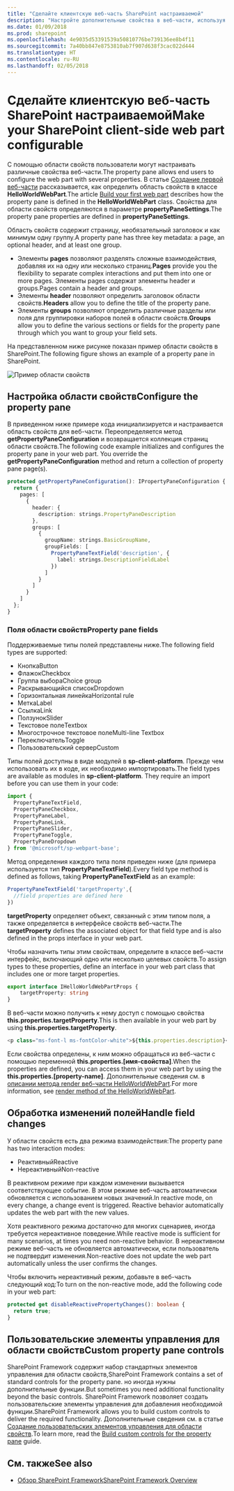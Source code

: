 ```yaml
---
title: "Сделайте клиентскую веб-часть SharePoint настраиваемой"
description: "Настройте дополнительные свойства в веб-части, используя область свойств."
ms.date: 01/09/2018
ms.prod: sharepoint
ms.openlocfilehash: 4e9035d53391539a50810776be739136ee8b4f11
ms.sourcegitcommit: 7a40bb847e8753810ab7f907d638f3cac022d444
ms.translationtype: HT
ms.contentlocale: ru-RU
ms.lasthandoff: 02/05/2018
---
```

# <a name="make-your-sharepoint-client-side-web-part-configurable"></a><span data-ttu-id="d043a-103">Сделайте клиентскую веб-часть SharePoint настраиваемой</span><span class="sxs-lookup"><span data-stu-id="d043a-103">Make your SharePoint client-side web part configurable</span></span>

<span data-ttu-id="d043a-104">С помощью области свойств пользователи могут настраивать различные свойства веб-части.</span><span class="sxs-lookup"><span data-stu-id="d043a-104">The property pane allows end users to configure the web part with several properties.</span></span> <span data-ttu-id="d043a-105">В статье [Создание первой веб-части](../get-started/build-a-hello-world-web-part.md) рассказывается, как определить область свойств в классе **HelloWorldWebPart**.</span><span class="sxs-lookup"><span data-stu-id="d043a-105">The article [Build your first web part](../get-started/build-a-hello-world-web-part.md) describes how the property pane is defined in the **HelloWorldWebPart** class.</span></span> <span data-ttu-id="d043a-106">Свойства для области свойств определяются в параметре **propertyPaneSettings**.</span><span class="sxs-lookup"><span data-stu-id="d043a-106">The property pane properties are defined in **propertyPaneSettings**.</span></span>

<span data-ttu-id="d043a-107">Область свойств содержит страницу, необязательный заголовок и как минимум одну группу.</span><span class="sxs-lookup"><span data-stu-id="d043a-107">A property pane has three key metadata: a page, an optional header, and at least one group.</span></span> 

- <span data-ttu-id="d043a-108">Элементы **pages** позволяют разделять сложные взаимодействия, добавляя их на одну или несколько страниц.</span><span class="sxs-lookup"><span data-stu-id="d043a-108">**Pages** provide you the flexibility to separate complex interactions and put them into one or more pages.</span></span> <span data-ttu-id="d043a-109">Элементы pages содержат элементы header и groups.</span><span class="sxs-lookup"><span data-stu-id="d043a-109">Pages contain a header and groups.</span></span>
- <span data-ttu-id="d043a-110">Элементы **header** позволяют определить заголовок области свойств.</span><span class="sxs-lookup"><span data-stu-id="d043a-110">**Headers** allow you to define the title of the property pane.</span></span> 
- <span data-ttu-id="d043a-111">Элементы **groups** позволяют определить различные разделы или поля для группировки наборов полей в области свойств.</span><span class="sxs-lookup"><span data-stu-id="d043a-111">**Groups** allow you to define the various sections or fields for the property pane through which you want to group your field sets.</span></span>  

<span data-ttu-id="d043a-112">На представленном ниже рисунке показан пример области свойств в SharePoint.</span><span class="sxs-lookup"><span data-stu-id="d043a-112">The following figure shows an example of a property pane in SharePoint.</span></span>

![Пример области свойств](../../../images/property-pane-example.png)

## <a name="configure-the-property-pane"></a><span data-ttu-id="d043a-114">Настройка области свойств</span><span class="sxs-lookup"><span data-stu-id="d043a-114">Configure the property pane</span></span>

<span data-ttu-id="d043a-p103">В приведенном ниже примере кода инициализируется и настраивается область свойств для веб-части. Переопределяется метод **getPropertyPaneConfiguration** и возвращается коллекция страниц области свойств.</span><span class="sxs-lookup"><span data-stu-id="d043a-p103">The following code example initializes and configures the property pane in your web part. You override the **getPropertyPaneConfiguration** method and return a collection of property pane page(s).</span></span>

```typescript
protected getPropertyPaneConfiguration(): IPropertyPaneConfiguration {
  return {
    pages: [
      {
        header: {
          description: strings.PropertyPaneDescription
        },
        groups: [
          {
            groupName: strings.BasicGroupName,
            groupFields: [
              PropertyPaneTextField('description', {
                label: strings.DescriptionFieldLabel
              })
            ]
          }
        ]
      }
    ]
  };
}
```

### <a name="property-pane-fields"></a><span data-ttu-id="d043a-117">Поля области свойств</span><span class="sxs-lookup"><span data-stu-id="d043a-117">Property pane fields</span></span>

<span data-ttu-id="d043a-118">Поддерживаемые типы полей представлены ниже.</span><span class="sxs-lookup"><span data-stu-id="d043a-118">The following field types are supported:</span></span>

* <span data-ttu-id="d043a-119">Кнопка</span><span class="sxs-lookup"><span data-stu-id="d043a-119">Button</span></span>
* <span data-ttu-id="d043a-120">Флажок</span><span class="sxs-lookup"><span data-stu-id="d043a-120">Checkbox</span></span>
* <span data-ttu-id="d043a-121">Группа выбора</span><span class="sxs-lookup"><span data-stu-id="d043a-121">Choice group</span></span>
* <span data-ttu-id="d043a-122">Раскрывающийся список</span><span class="sxs-lookup"><span data-stu-id="d043a-122">Dropdown</span></span>
* <span data-ttu-id="d043a-123">Горизонтальная линейка</span><span class="sxs-lookup"><span data-stu-id="d043a-123">Horizontal rule</span></span>
* <span data-ttu-id="d043a-124">Метка</span><span class="sxs-lookup"><span data-stu-id="d043a-124">Label</span></span>
* <span data-ttu-id="d043a-125">Ссылка</span><span class="sxs-lookup"><span data-stu-id="d043a-125">Link</span></span>
* <span data-ttu-id="d043a-126">Ползунок</span><span class="sxs-lookup"><span data-stu-id="d043a-126">Slider</span></span>
* <span data-ttu-id="d043a-127">Текстовое поле</span><span class="sxs-lookup"><span data-stu-id="d043a-127">Textbox</span></span>
* <span data-ttu-id="d043a-128">Многострочное текстовое поле</span><span class="sxs-lookup"><span data-stu-id="d043a-128">Multi-line Textbox</span></span>
* <span data-ttu-id="d043a-129">Переключатель</span><span class="sxs-lookup"><span data-stu-id="d043a-129">Toggle</span></span>
* <span data-ttu-id="d043a-130">Пользовательский сервер</span><span class="sxs-lookup"><span data-stu-id="d043a-130">Custom</span></span>

<span data-ttu-id="d043a-p104">Типы полей доступны в виде модулей в **sp-client-platform**. Прежде чем использовать их в коде, их необходимо импортировать.</span><span class="sxs-lookup"><span data-stu-id="d043a-p104">The field types are available as modules in **sp-client-platform**. They require an import before you can use them in your code:</span></span>

```typescript
import {
  PropertyPaneTextField,
  PropertyPaneCheckbox,
  PropertyPaneLabel,
  PropertyPaneLink,
  PropertyPaneSlider,
  PropertyPaneToggle,
  PropertyPaneDropdown
} from '@microsoft/sp-webpart-base';
```

<span data-ttu-id="d043a-133">Метод определения каждого типа поля приведен ниже (для примера используется тип **PropertyPaneTextField**).</span><span class="sxs-lookup"><span data-stu-id="d043a-133">Every field type method is defined as follows, taking **PropertyPaneTextField** as an example:</span></span>

```typescript
PropertyPaneTextField('targetProperty',{
  //field properties are defined here
})
```

<span data-ttu-id="d043a-134">**targetProperty** определяет объект, связанный с этим типом поля, а также определяется в интерфейсе свойств веб-части.</span><span class="sxs-lookup"><span data-stu-id="d043a-134">The **targetProperty** defines the associated object for that field type and is also defined in the props interface in your web part.</span></span>

<span data-ttu-id="d043a-135">Чтобы назначить типы этим свойствам, определите в классе веб-части интерфейс, включающий одно или несколько целевых свойств.</span><span class="sxs-lookup"><span data-stu-id="d043a-135">To assign types to these properties, define an interface in your web part class that includes one or more target properties.</span></span>

```typescript
export interface IHelloWorldWebPartProps {
    targetProperty: string
}
```

<span data-ttu-id="d043a-136">В веб-части можно получить к нему доступ с помощью свойства **this.properties.targetProperty**.</span><span class="sxs-lookup"><span data-stu-id="d043a-136">This is then available in your web part by using **this.properties.targetProperty**.</span></span>

```typescript
<p class="ms-font-l ms-fontColor-white">${this.properties.description}</p>
```

<span data-ttu-id="d043a-137">Если свойства определены, к ним можно обращаться из веб-части с помощью переменной **this.properties.[имя-свойства]**.</span><span class="sxs-lookup"><span data-stu-id="d043a-137">When the properties are defined, you can access them in your web part by using the **this.properties.[property-name]**.</span></span> <span data-ttu-id="d043a-138">Дополнительные сведения см. в [описании метода render веб-части HelloWorldWebPart](../get-started/build-a-hello-world-web-part.md#web-part-render-method).</span><span class="sxs-lookup"><span data-stu-id="d043a-138">For more information, see [render method of the HelloWorldWebPart](../get-started/build-a-hello-world-web-part.md#web-part-render-method).</span></span>

## <a name="handle-field-changes"></a><span data-ttu-id="d043a-139">Обработка изменений полей</span><span class="sxs-lookup"><span data-stu-id="d043a-139">Handle field changes</span></span>

<span data-ttu-id="d043a-140">У области свойств есть два режима взаимодействия:</span><span class="sxs-lookup"><span data-stu-id="d043a-140">The property pane has two interaction modes:</span></span>

* <span data-ttu-id="d043a-141">Реактивный</span><span class="sxs-lookup"><span data-stu-id="d043a-141">Reactive</span></span>
* <span data-ttu-id="d043a-142">Нереактивный</span><span class="sxs-lookup"><span data-stu-id="d043a-142">Non-reactive</span></span>

<span data-ttu-id="d043a-p106">В реактивном режиме при каждом изменении вызывается соответствующее событие. В этом режиме веб-часть автоматически обновляется с использованием новых значений.</span><span class="sxs-lookup"><span data-stu-id="d043a-p106">In reactive mode, on every change, a change event is triggered. Reactive behavior automatically updates the web part with the new values.</span></span>

<span data-ttu-id="d043a-145">Хотя реактивного режима достаточно для многих сценариев, иногда требуется нереактивное поведение.</span><span class="sxs-lookup"><span data-stu-id="d043a-145">While reactive mode is sufficient for many scenarios, at times you need non-reactive behavior.</span></span> <span data-ttu-id="d043a-146">В нереактивном режиме веб-часть не обновляется автоматически, если пользователь не подтвердит изменения.</span><span class="sxs-lookup"><span data-stu-id="d043a-146">Non-reactive does not update the web part automatically unless the user confirms the changes.</span></span> 

<span data-ttu-id="d043a-147">Чтобы включить нереактивный режим, добавьте в веб-часть следующий код:</span><span class="sxs-lookup"><span data-stu-id="d043a-147">To turn on the non-reactive mode, add the following code in your web part:</span></span>

```typescript 
protected get disableReactivePropertyChanges(): boolean { 
  return true; 
}
```

## <a name="custom-property-pane-controls"></a><span data-ttu-id="d043a-148">Пользовательские элементы управления для области свойств</span><span class="sxs-lookup"><span data-stu-id="d043a-148">Custom property pane controls</span></span>

<span data-ttu-id="d043a-149">SharePoint Framework содержит набор стандартных элементов управления для области свойств,</span><span class="sxs-lookup"><span data-stu-id="d043a-149">SharePoint Framework contains a set of standard controls for the property pane.</span></span> <span data-ttu-id="d043a-150">но иногда нужны дополнительные функции.</span><span class="sxs-lookup"><span data-stu-id="d043a-150">But sometimes you need additional functionality beyond the basic controls.</span></span> <span data-ttu-id="d043a-151">SharePoint Framework позволяет создать пользовательские элементы управления для добавления необходимой функции.</span><span class="sxs-lookup"><span data-stu-id="d043a-151">SharePoint Framework allows you to build custom controls to deliver the required functionality.</span></span> <span data-ttu-id="d043a-152">Дополнительные сведения см. в статье [Создание пользовательских элементов управления для области свойств](../guidance/build-custom-property-pane-controls.md).</span><span class="sxs-lookup"><span data-stu-id="d043a-152">To learn more, read the [Build custom controls for the property pane](../guidance/build-custom-property-pane-controls.md) guide.</span></span>

## <a name="see-also"></a><span data-ttu-id="d043a-153">См. также</span><span class="sxs-lookup"><span data-stu-id="d043a-153">See also</span></span>

- [<span data-ttu-id="d043a-154">Обзор SharePoint Framework</span><span class="sxs-lookup"><span data-stu-id="d043a-154">SharePoint Framework Overview</span></span>](../../sharepoint-framework-overview.md)